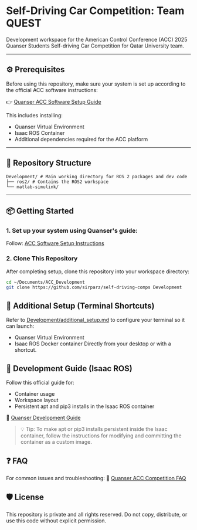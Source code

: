 # Self-Driving Car Competition: Team QUEST

Development workspace for the American Control Conference (ACC) 2025 Quanser Students Self-driving Car Competition for Qatar University team.


---

## ⚙️ Prerequisites

Before using this repository, make sure your system is set up according to the official ACC software instructions:

👉 [Quanser ACC Software Setup Guide](https://github.com/quanser/ACC-Competition-2025/blob/main/Software_Guides/ACC%20Software%20Setup%20Instructions.md)

This includes installing:
- Quanser Virtual Environment
- Isaac ROS Container
- Additional dependencies required for the ACC platform

---

## 🧭 Repository Structure
```
Development/ # Main working directory for ROS 2 packages and dev code 
├── ros2/ # Contains the ROS2 workspace
└── matlab-simulink/ 
```
---

## 📦 Getting Started

### 1. Set up your system using Quanser's guide:
Follow: [ACC Software Setup Instructions](https://github.com/quanser/ACC-Competition-2025/blob/main/Software_Guides/ACC%20Software%20Setup%20Instructions.md)

### 2. Clone This Repository

After completing setup, clone this repository into your workspace directory:

```bash
cd ~/Documents/ACC_Development
git clone https://github.com/sirparz/self-driving-comps Development
```


## 🧷 Additional Setup (Terminal Shortcuts)

Refer to [Development/additional_setup.md](additional_setup.md) to configure your terminal so it can launch:
- Quanser Virtual Environment
- Isaac ROS Docker container
Directly from your desktop or with a shortcut.

## 📓 Development Guide (Isaac ROS)

Follow this official guide for:
- Container usage
- Workspace layout
- Persistent apt and pip3 installs in the Isaac ROS container

📘 [Quanser Development Guide](https://github.com/quanser/ACC-Competition-2025/blob/main/Software_Guides/Development%20Guide.md)
> 💡 Tip: To make apt or pip3 installs persistent inside the Isaac container, follow the instructions for modifying and committing the container as a custom image.

## ❓ FAQ

For common issues and troubleshooting:
📘 [Quanser ACC Competition FAQ](https://github.com/quanser/ACC-Competition-2025/blob/main/Software_Guides/FAQ.md)

## 🛡 License

This repository is private and all rights reserved.
Do not copy, distribute, or use this code without explicit permission.
